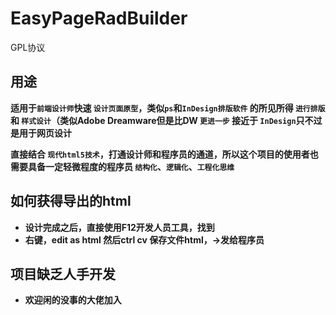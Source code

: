 # EasyPageRadBuilder
GPL协议
## 用途
<b>适用于`前端设计师`快速 `设计页面原型`，类似`ps`和`InDesign排版软件` 的所见所得 `进行排版` 和 `样式设计`（类似Adobe Dreamware但是比DW `更进一步` 接近于 `InDesign`只不过是用于网页设计<b>

直接结合 `现代html5技术`，打通设计师和程序员的通道，所以这个项目的使用者也需要具备一定轻微程度的程序员 `结构化`、`逻辑化`、`工程化思维`


## 如何获得导出的html
+ 设计完成之后，直接使用F12开发人员工具，找到<div id=design-editor></div>
+ 右键，edit as html 然后ctrl cv 保存文件html，->发给程序员

## 项目缺乏人手开发
+ 欢迎闲的没事的大佬加入